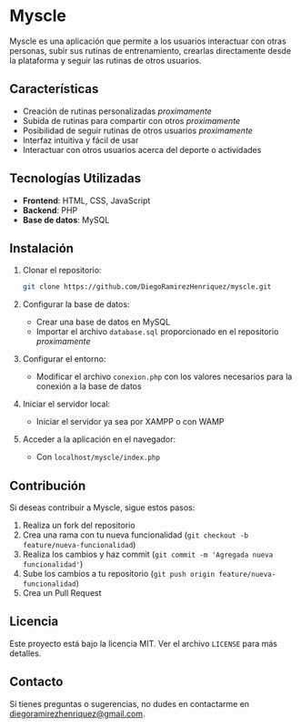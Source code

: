 # Myscle

Myscle es una aplicación que permite a los usuarios interactuar con otras personas, subir sus rutinas de entrenamiento, crearlas directamente desde la plataforma y seguir las rutinas de otros usuarios.

## Características

- Creación de rutinas personalizadas *proximamente*
- Subida de rutinas para compartir con otros  *proximamente*
- Posibilidad de seguir rutinas de otros usuarios *proximamente*
- Interfaz intuitiva y fácil de usar
- Interactuar con otros usuarios acerca del deporte o actividades

## Tecnologías Utilizadas

- **Frontend**: HTML, CSS, JavaScript
- **Backend**: PHP
- **Base de datos**: MySQL

## Instalación

1. Clonar el repositorio:

   ```bash
   git clone https://github.com/DiegoRamirezHenriquez/myscle.git
   ```

2. Configurar la base de datos:

   - Crear una base de datos en MySQL
   - Importar el archivo `database.sql` proporcionado en el repositorio *proximamente*

3. Configurar el entorno:

   - Modificar el archivo `conexion.php` con los valores necesarios para la conexión a la base de datos

4. Iniciar el servidor local:

   - Iniciar el servidor ya sea por XAMPP o con WAMP

5. Acceder a la aplicación en el navegador:

   - Con `localhost/myscle/index.php`

## Contribución

Si deseas contribuir a Myscle, sigue estos pasos:

1. Realiza un fork del repositorio
2. Crea una rama con tu nueva funcionalidad (`git checkout -b feature/nueva-funcionalidad`)
3. Realiza los cambios y haz commit (`git commit -m 'Agregada nueva funcionalidad'`)
4. Sube los cambios a tu repositorio (`git push origin feature/nueva-funcionalidad`)
5. Crea un Pull Request

## Licencia

Este proyecto está bajo la licencia MIT. Ver el archivo `LICENSE` para más detalles.

## Contacto

Si tienes preguntas o sugerencias, no dudes en contactarme en diegoramirezhenriquez@gmail.com.


